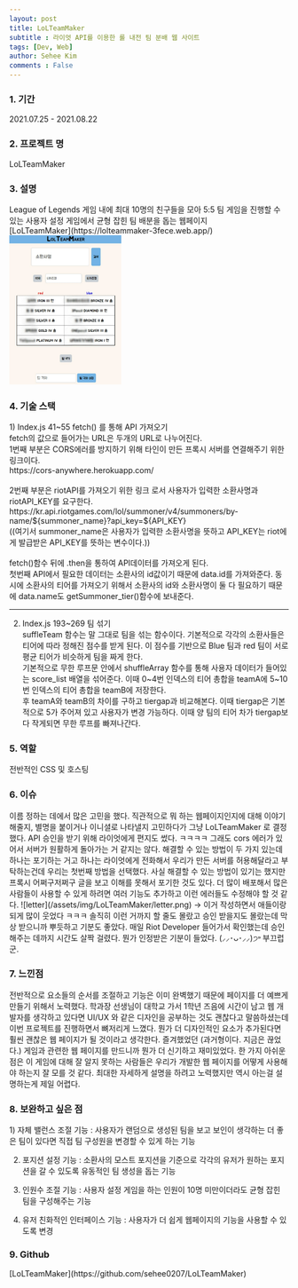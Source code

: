 ```yaml
---
layout: post
title: LoLTeamMaker
subtitle : 라이엇 API를 이용한 롤 내전 팀 분배 웹 사이트
tags: [Dev, Web]
author: Sehee Kim
comments : False
---
```


<h3> 1. 기간</h3>
2021.07.25 - 2021.08.22

<h3> 2. 프로젝트 명</h3>
LoLTeamMaker

<h3> 3. 설명</h3>
League of Legends 게임 내에 최대 10명의 친구들을 모아 5:5 팀 게임을 진행할 수 있는 사용자 설정 게임에서 균형 잡힌 팀 배분을 돕는 웹페이지<br>
[LoLTeamMaker](https://lolteammaker-3fece.web.app/) <br>
<img src="/assets/img/LoLTeamMaker/main.jpg" width="40%">

<h3> 4. 기술 스택</h3>
1) Index.js 41~55 fetch() 를 통해 API 가져오기<br>
fetch의 값으로 들어가는 URL은 두개의 URL로 나누어진다.<br>
1번째 부분은 CORS에러를 방지하기 위해 타인이 만든 프록시 서버를 연결해주기 위한 링크이다. <br>
https://cors-anywhere.herokuapp.com/  <br><br>
2번째 부분은 riotAPI를 가져오기 위한 링크 로서 사용자가 입력한 소환사명과 riotAPI_KEY를 요구한다.<br>
https://kr.api.riotgames.com/lol/summoner/v4/summoners/by-name/${summoner_name}?api_key=${API_KEY}<br>
((여기서 summoner_name은 사용자가 입력한 소환사명을 뜻하고
API_KEY는 riot에게 발급받은 API_KEY를 뜻하는 변수이다.))<br><br>
fetch()함수 뒤에 .then을 통하여 API데이터를 가져오게 된다. <br>
첫번째 API에서 필요한 데이터는 소환사의 id값이기 때문에 data.id를 가져와준다. 동시에 소환사의 티어를 가져오기 위해서 소환사의 id와 소환사명이 둘 다 필요하기 때문에 data.name도 getSummoner_tier()함수에 보내준다.<br>

<hr>

2) Index.js 193~269 팀 섞기<br>
suffleTeam 함수는 말 그대로 팀을 섞는 함수이다. 기본적으로 각각의 소환사들은 티어에 따라 정해진 점수를 받게 된다. 이 점수를 기반으로 Blue 팀과 red 팀이 서로 평균 티어가 비슷하게 팀을 짜게 한다. <br> 기본적으로 무한 루프문 안에서 shuffleArray 함수를 통해 사용자 데이터가 들어있는 score_list 배열을 섞어준다. 이때 0~4번 인덱스의 티어 총합을 teamA에 5~10번 인덱스의 티어 총합을 teamB에 저장한다. <br>후 teamA와 teamB의 차이를 구하고 tiergap과 비교해본다. 이때 tiergap은 기본적으로 5가 주어져 있고 사용자가 변경 가능하다. 이때 양 팀의 티어 차가 tiergap보다 작게되면 무한 루프를 빠져나간다.

<h3> 5. 역할</h3>
전반적인 CSS 및 호스팅

<h3> 6. 이슈</h3>
이름 정하는 데에서 많은 고민을 했다. 직관적으로 뭐 하는 웹페이지인지에 대해 이야기 해줄지, 별명을 붙이거나 이니셜로 나타낼지 고민하다가 그냥 LoLTeamMaker 로 결정했다. API 승인을 받기 위해 라이엇에게 편지도 썼다. ㅋㅋㅋㅋ 그래도 cors 에러가 있어서 서버가 원활하게 돌아가는 거 같지는 않다. 해결할 수 있는 방법이 두 가지 있는데 하나는 포기하는 거고 하나는 라이엇에게 전화해서 우리가 만든 서버를 허용해달라고 부탁하는건데 우리는 첫번째 방법을 선택했다. 사실 해결할 수 있는 방법이 있기는 했지만 프록시 어쩌구저쩌구 글을 보고 이해를 못해서 포기한 것도 있다. 더 많이 배포해서 많은 사람들이 사용할 수 있게 하려면 여러 기능도 추가하고 이런 에러들도 수정해야 할 것 같다.
![letter](/assets/img/LoLTeamMaker/letter.png)
→ 이거 작성하면서 애들이랑 되게 많이 웃었다 ㅋㅋㅋ 솔직히 이런 거까지 할 줄도 몰랐고 승인 받을지도 몰랐는데 막상 받으니까 뿌듯하고 기분도 좋았다. 매일 Riot Developer 들어가서 확인했는데 승인 해주는 데까지 시간도 살짝 걸렸다. 뭔가 인정받은 기분이 들었다. (⸝⸝･ᴗ･⸝⸝)੭˒˒ 부끄럽군.

<h3> 7. 느낀점</h3>
전반적으로 요소들의 순서를 조절하고 기능은 이미 완벽했기 때문에 페이지를 더 예쁘게 만들기 위해서 노력했다. 학과장 선생님이 대학교 가서 1학년 즈음에 시간이 남고 웹 개발자를 생각하고 있다면 UI/UX 와 같은 디자인을 공부하는 것도 괜찮다고 말씀하셨는데 이번 프로젝트를 진행하면서 뼈저리게 느꼈다. 뭔가 더 디자인적인 요소가 추가된다면 훨씬 괜찮은 웹 페이지가 될 것이라고 생각한다. 즐겨했었던 (과거형이다. 지금은 끊었다.) 게임과 관련한 웹 페이지를 만드니까 뭔가 더 신기하고 재미있었다. 한 가지 아쉬운 점은 이 게임에 대해 잘 알지 못하는 사람들은 우리가 개발한 웹 페이지를 어떻게 사용해야 하는지 잘 모를 것 같다. 최대한 자세하게 설명을 하려고 노력했지만 역시 아는걸 설명하는게 제일 어렵다. 

<h3> 8. 보완하고 싶은 점</h3>
1) 자체 밸런스 조절 기능 : 사용자가 랜덤으로 생성된 팀을 보고 보인이 생각하는 더 좋은 팀이 있다면 직접 팀 구성원을 변경할 수 있게 하는 기능<br>

2) 포지션 설정 기능 : 소환사의 모스트 포지션을 기준으로 각각의 유저가 원하는 포지션을 갈 수 있도록 유동적인 팀 생성을 돕는 기능 <br>

3) 인원수 조절 기능 : 사용자 설정 게임을 하는 인원이 10명 미만이더라도 균형 잡힌 팀을 구성해주는 기능 <br>

4) 유저 친화적인 인터페이스 기능 : 사용자가 더 쉽게 웹페이지의 기능을 사용할 수 있도록 변경<br>

<h3> 9. Github</h3>
[LoLTeamMaker](https://github.com/sehee0207/LoLTeamMaker)